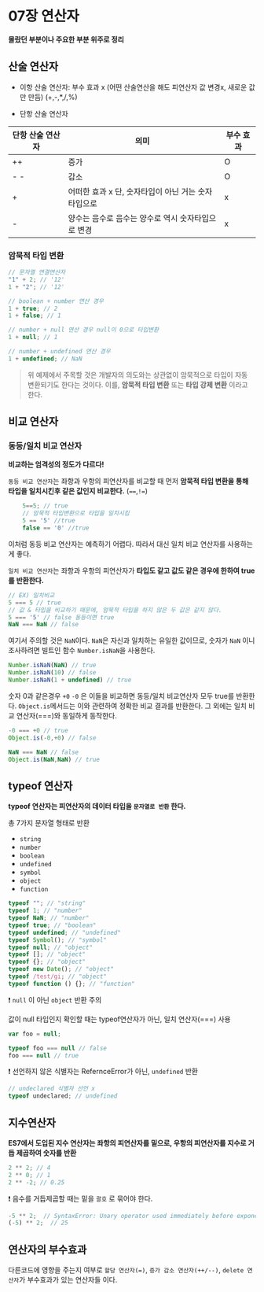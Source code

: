 # 07장 연산자

**몰랐던 부분이나 주요한 부분 위주로 정리**

## 산술 연산자

- 이항 산술 연산자: 부수 효과 x (어떤 산술연산을 해도 피연산자 값 변경x, 새로운 값만 만듬)  (+,-,*,/,%)

- 단항 산술 연산자
 
| 단항 산술 연산자 | 의미   |  부수 효과    |
|--|--|--|
| ++   | 증가 | O  |
| - - |감소  |O   |
| +   | 어떠한 효과 x 단, 숫자타입이 아닌 거는 숫자타입으로  |x  |
|   -  |양수는 음수로 음수는 양수로 역시 숫자타입으로 변경|x|

### 암묵적 타입 변환
```js
// 문자열 연결연산자
"1" + 2; // '12'
1 + "2"; // '12'

// boolean + number 연산 경우
1 + true; // 2
1 + false; // 1

// number + null 연산 경우 null이 0으로 타입변환
1 + null; // 1

// number + undefined 연산 경우
1 + undefined; // NaN
```
> 위 예제에서 주목할 것은 개발자의 의도와는 상관없이 암묵적으로 타입이 자동 변환되기도 한다는 것이다.
	이를, **암묵적 타입 변환** 또는 **타입 강제 변환** 이라고 한다.

## 비교 연산자
### 동등/일치 비교 연산자
**비교하는 엄격성의 정도가 다르다!**

`동등 비교 연산자`는 좌항과 우항의 피연산자를 비교할 때 먼저 **암묵적 타입 변환을 통해 타입을 일치시킨후 같은 값인지 비교한다.**
(`==`,`!=`)
```js
	5==5; // true
	// 암묵적 타입변환으로 타입을 일치시킴
	5 == '5' //true
	false == '0' //true
```
이처럼 동등 비교 연산자는 예측하기 어렵다. 따라서 대신 일치 비교 연산자를 사용하는게 좋다.

`일치 비교 연산자`는 좌항과 우항의 피연산자가 **타입도 같고 값도 같은 경우에 한하여 true를 반환한다.**

```js
// EX) 일치비교
5 === 5 // true
// 값 & 타입을 비교하기 때문에, 암묵적 타입을 하지 않은 두 값은 같지 않다.
5 === '5' // false 동등이면 true
NaN === NaN // false
```

여기서 주의할 것은 `NaN`이다. `NaN`은 자신과 일치하는 유일한 값이므로, 숫자가 `NaN` 이니 조사하려면 빌트인 함수 `Number.isNaN`을 사용한다.
```js
Number.isNaN(NaN) // true
Number.isNaN(10) // false
Number.isNaN(1 + undefined) // true
```
숫자 0과 같은경우 `+0` `-0` 은 이들을 비교하면 동등/일치 비교연산자 모두 true를 반환한다.
`Object.is`메서드는 이와 관련하여 정확한 비교 결과를 반환한다. 그 외에는 일치 비교 연산자(===)와 동일하게 동작한다.
```js
-0 === +0 // true
Object.is(-0,+0) // false

NaN === NaN // false
Object.is(NaN,NaN) // true
```
## typeof 연산자
**typeof 연산자는 피연산자의 데이터 타입을 `문자열로 반환` 한다.**

총 7가지 문자열 형태로 반환
 -   `string`
 -   `number`
 -   `boolean`
 -   `undefined`
 -   `symbol`
 -   `object`
 -   `function`
    
```js
typeof ""; // "string"
typeof 1; // "number"
typeof NaN; // "number"
typeof true; // "boolean"
typeof undefined; // "undefined"
typeof Symbol(); // "symbol"
typeof null; // "object"
typeof []; // "object"
typeof {}; // "object"
typeof new Date(); // "object"
typeof /test/gi; // "object"
typeof function () {}; // "function"
```
❗ `null` 이 아닌 `object` 반환 주의

값이 null 타입인지 확인할 때는 typeof연산자가 아닌, 일치 연산자(===) 사용
```js
var foo = null;

typeof foo === null // false
foo === null // true 
```
❗ 선언하지 않은 식별자는 RefernceError가 아닌, `undefined` 반환
```js
// undeclared 식별자 선언 x
typeof undeclared; // undefined
```
## 지수연산자
**ES7에서 도입된 지수 연산자는 좌항의 피연산자를 밑으로, 우항의 피연산자를 지수로 거듭 제곱하여 숫자를 반환**
```jsx
2 ** 2; // 4
2 ** 0; // 1
2 ** -2; // 0.25
```

❗ 음수를 거듭제곱할 때는 밑을  `괄호` 로 묶어야 한다.

```jsx
-5 ** 2;  // SyntaxError: Unary operator used immediately before exponentiation expression.
(-5) ** 2;  // 25
```

## 연산자의 부수효과
다른코드에 영향을 주는지 여부로 `할당 연산자(=)`, `증가 감소 연산자(++/--)`, `delete 연산자`가 부수효과가 있는 연산자들 이다.

